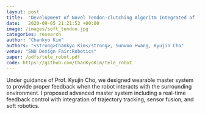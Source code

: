 ```yaml
---
layout: post
title:  "Development of Novel Tendon-clutching Algoritm Integrated of Trajectory Tracking and Feedback Control in Soft Teleoperation Glove"
date:   2020-09-05 21:21:53 +00:00
image: /images/soft_tendon.jpg
categories: research
author: "Chankyo Kim"
authors: "<strong>Chankyo Kim</strong>, Sunwoo Hwang, Kyujin Cho"
venue: "SNU Design Fair:Robotics"
paper: /pdfs/tele_robot.pdf
code: https://github.com/ChanKyoKim/tele_robot
---
```


Under guidance of Prof. Kyujin Cho, we designed wearable master system to provide proper feedback when the robot interacts with the surrounding environment. I proposed advanced master system including a real-time feedback control with integration of trajectory tracking, sensor fusion, and soft robotics. 

